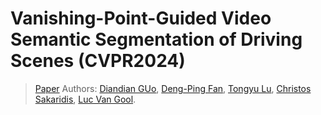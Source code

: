 # Vanishing-Point-Guided Video Semantic Segmentation of Driving Scenes (CVPR2024)
> [Paper](https://arxiv.org/abs/2304.11677)
> Authors:
> [Diandian GUo](), 
> [Deng-Ping Fan](https://dengpingfan.github.io/),
> [Tongyu Lu](),
> [Christos Sakaridis](https://people.ee.ethz.ch/~csakarid/), 
> [Luc Van Gool](https://ee.ethz.ch/the-department/faculty/professors/person-detail.OTAyMzM=.TGlzdC80MTEsMTA1ODA0MjU5.html).

